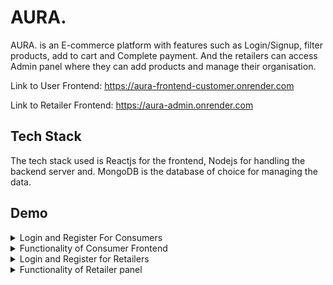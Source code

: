 
# AURA.

AURA. is an E-commerce platform with features such as Login/Signup, filter products, add to cart and Complete payment. And the retailers can access Admin panel where they can add products and manage their organisation.

Link to User Frontend: https://aura-frontend-customer.onrender.com

Link to Retailer Frontend: https://aura-admin.onrender.com


## Tech Stack

The tech stack used is Reactjs for the frontend, Nodejs for handling the backend server and. MongoDB is the database of choice for managing the data.

## Demo

<details>
  <summary>Login and Register For Consumers</summary>
  <img width="720" alt="Register-user" src="https://github.com/VinayakG311/AURA./assets/96966973/a4d6e98e-cb5b-44d8-9432-baa2d7db9966">
  <img width="720" alt="login-user" src="https://github.com/VinayakG311/AURA./assets/96966973/dd4a8a44-aa9b-461d-866a-d4b134cca850">
</details>

<details>
  <summary>Functionality of Consumer Frontend</summary>
  <img width="1439" alt="Home-User" src="https://github.com/VinayakG311/AURA./assets/96966973/a47d3cff-d223-40da-a11b-7ddff7b6b474">
  <img width="1440" alt="Product-User" src="https://github.com/VinayakG311/AURA./assets/96966973/6dd4ed3f-557f-49d8-8cba-a449ac901434">
  <img width="1440" alt="Cart-User" src="https://github.com/VinayakG311/AURA./assets/96966973/fc147ced-05cb-4f4c-9ac0-ab60787b77bf">
  <img width="1440" alt="Payment-User" src="https://github.com/VinayakG311/AURA./assets/96966973/7291ba98-0b93-4806-be52-ae372f457231">
</details>


<details>
  <summary>Login and Register for Retailers</summary>
  <img width="1440" alt="Register-Admin" src="https://github.com/VinayakG311/AURA./assets/96966973/99f9976c-221a-4086-a50f-1b284357cf9f">
  <img width="1437" alt="Login-Admin" src="https://github.com/VinayakG311/AURA./assets/96966973/9e2d21d4-b789-40ad-8eeb-8e898b9a521b">
</details>

<details>
  <summary>Functionality of Retailer panel</summary>
  <img width="1431" alt="Home-Admin" src="https://github.com/VinayakG311/AURA./assets/96966973/682b72a5-dc10-422f-a1ca-eee624d1027a">
  <img width="1434" alt="ProductList-Admin" src="https://github.com/VinayakG311/AURA./assets/96966973/559c785f-fecb-456d-b001-ec8cdf352268">
  <img width="1440" alt="NewProduct-Admin" src="https://github.com/VinayakG311/AURA./assets/96966973/12a9c7d4-1acc-4e07-97f5-8fd60144db45">
</details>




